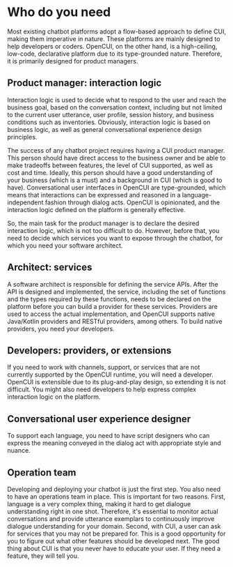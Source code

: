 # Who do you need
Most existing chatbot platforms adopt a flow-based approach to define CUI, making them imperative in nature. These platforms are mainly designed to help developers or coders. OpenCUI, on the other hand, is a high-ceiling, low-code, declarative platform due to its type-grounded nature. Therefore, it is primarily designed for product managers.

## Product manager: interaction logic
Interaction logic is used to decide what to respond to the user and reach the business goal, based on the conversation context, including but not limited to the current user utterance, user profile, session history, and business conditions such as inventories. Obviously, interaction logic is based on business logic, as well as general conversational experience design principles.

The success of any chatbot project requires having a CUI product manager. This person should have direct access to the business owner and be able to make tradeoffs between features, the level of CUI supported, as well as cost and time. Ideally, this person should have a good understanding of your business (which is a must) and a background in CUI (which is good to have). Conversational user interfaces in OpenCUI are type-grounded, which means that interactions can be expressed and reasoned in a language-independent fashion through dialog acts. OpenCUI is opinionated, and the interaction logic defined on the platform is generally effective.

So, the main task for the product manager is to declare the desired interaction logic, which is not too difficult to do. However, before that, you need to decide which services you want to expose through the chatbot, for which you need your software architect.

## Architect: services
A software architect is responsible for defining the service APIs. After the API is designed and implemented, the service, including the set of functions and the types required by these functions, needs to be declared on the platform before you can build a provider for these services. Providers are used to access the actual implementation, and OpenCUI supports native Java/Kotlin providers and RESTful providers, among others. To build native providers, you need your developers.

## Developers: providers, or extensions
If you need to work with channels, support, or services that are not currently supported by the OpenCUI runtime, you will need a developer. OpenCUI is extensible due to its plug-and-play design, so extending it is not difficult. You might also need developers to help express complex interaction logic on the platform.

## Conversational user experience designer
To support each language, you need to have script designers who can express the meaning conveyed in the dialog act with appropriate style and nuance.

## Operation team
Developing and deploying your chatbot is just the first step. You also need to have an operations team in place. This is important for two reasons. First, language is a very complex thing, making it hard to get dialogue understanding right in one shot. Therefore, it's essential to monitor actual conversations and provide utterance exemplars to continuously improve dialogue understanding for your domain. Second, with CUI, a user can ask for services that you may not be prepared for. This is a good opportunity for you to figure out what other features should be developed next. The good thing about CUI is that you never have to educate your user. If they need a feature, they will tell you.
